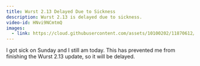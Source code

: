 ```yaml
---
title: Wurst 2.13 Delayed Due to Sickness
description: Wurst 2.13 is delayed due to sickness.
video-id: HNvi9NCmtmQ
images:
  - link: https://cloud.githubusercontent.com/assets/10100202/11870612/92ecb412-a4c9-11e5-9b51-056ee4b53721.jpg
---
```

I got sick on Sunday and I still am today. This has prevented me from finishing the Wurst 2.13 update, so it will be delayed.
